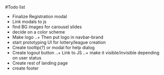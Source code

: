 #Todo list

+ Finalize Registration modal
+ Link modals to js
+ find BG images for carousel slides
+ decide on a color scheme
+ Make logo
..+ Then put logo in navbar-brand
+ start prototyping UI for lottery/league creation
+ Create tooltip(?) or modal for help dialog
+ Create logout button
..+ Link to JS
..+ make it visible/invisible depending on user status
+ Create rest of landing page
+ create footer
